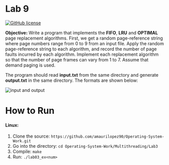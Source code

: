 # Lab 9

[![GitHub license](https://img.shields.io/badge/license-MIT-blue.svg)](https://raw.githubusercontent.com/amaurilopez90/Operating-System-Work/master/LICENSE)

**Objective:** Write a program that implements the **FIFO**, **LRU** and **OPTIMAL** page replacement algorithms. First, we get a random page-reference string
where page numbers range from 0 to 9 from an input file. Apply the random page-reference string to each algorithm, and record the number of page faults incurred
by each algorithm. Implement each replacement algorithm so that the number of page frames can vary from 1 to 7. Assume that demand paging is used. 

The program should read **input.txt** from the same directory and generate **output.txt** in the same directory. The formats are shown below:

  ![input and output](..master/Paging/lab9/OSlab9.JPG)
                                            
# How to Run

#### Linux:

1. Clone the source: `https://github.com/amaurilopez90/Operating-System-Work.git`
2. Go into the directory: `cd Operating-System-Work/Multithreading/Lab3`
3. Compile: `make`
4. Run: `./lab03_ex<num>` 
